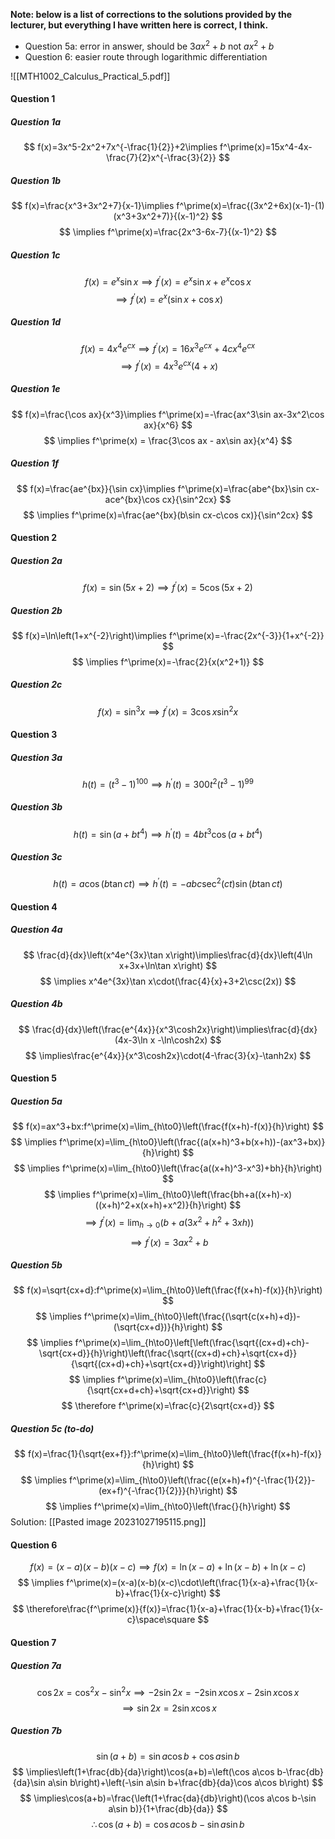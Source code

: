 **Note: below is a list of corrections to the solutions provided by the lecturer, but everything I have written here is correct, I think.**
- Question 5a: error in answer, should be $3ax^2+b$ not $ax^2+b$
- Question 6: easier route through logarithmic differentiation

![[MTH1002_Calculus_Practical_5.pdf]]

#### Question 1
##### Question 1a
$$
f(x)=3x^5-2x^2+7x^{-\frac{1}{2}}+2\implies f^\prime(x)=15x^4-4x-\frac{7}{2}x^{-\frac{3}{2}}
$$
##### Question 1b
$$
f(x)=\frac{x^3+3x^2+7}{x-1}\implies f^\prime(x)=\frac{(3x^2+6x)(x-1)-(1)(x^3+3x^2+7)}{(x-1)^2}
$$
$$
\implies f^\prime(x)=\frac{2x^3-6x-7}{(x-1)^2}
$$
##### Question 1c
$$
f(x)=e^x\sin x\implies f^\prime(x)=e^x\sin x+e^x\cos x
$$
$$
\implies f^\prime(x)=e^x(\sin x + \cos x)
$$
##### Question 1d
$$
f(x)=4x^4e^{cx}\implies f^\prime(x)=16x^3e^{cx}+4cx^4e^{cx}
$$
$$
\implies f^\prime(x) = 4x^3e^{cx}(4+x)
$$
##### Question 1e
$$
f(x)=\frac{\cos ax}{x^3}\implies f^\prime(x)=-\frac{ax^3\sin ax-3x^2\cos ax}{x^6}
$$
$$
\implies f^\prime(x) = \frac{3\cos ax - ax\sin ax}{x^4}
$$
##### Question 1f
$$
f(x)=\frac{ae^{bx}}{\sin cx}\implies f^\prime(x)=\frac{abe^{bx}\sin cx-ace^{bx}\cos cx}{\sin^2cx}
$$
$$
\implies f^\prime(x)=\frac{ae^{bx}(b\sin cx-c\cos cx)}{\sin^2cx}
$$
#### Question 2
##### Question 2a
$$
f(x)=\sin(5x+2)\implies f^\prime(x)=5\cos(5x+2)
$$
##### Question 2b
$$
f(x)=\ln\left(1+x^{-2}\right)\implies f^\prime(x)=-\frac{2x^{-3}}{1+x^{-2}}
$$
$$
\implies f^\prime(x)=-\frac{2}{x(x^2+1)}
$$
##### Question 2c
$$
f(x)=\sin^3x\implies f^\prime(x)=3\cos x\sin^2x
$$
#### Question 3
##### Question 3a
$$
h(t)=(t^3-1)^{100}\implies h^\prime(t)=300t^2(t^3-1)^{99}
$$
##### Question 3b
$$
h(t)=\sin(a+bt^4)\implies h^\prime(t)=4bt^3\cos(a+bt^4)
$$
##### Question 3c
$$
h(t)=a\cos(b\tan ct)\implies h^\prime(t)=-abc\sec^2(ct)\sin(b\tan ct)
$$
#### Question 4
##### Question 4a
$$
\frac{d}{dx}\left(x^4e^{3x}\tan x\right)\implies\frac{d}{dx}\left(4\ln x+3x+\ln\tan x\right)
$$
$$
\implies x^4e^{3x}\tan x\cdot(\frac{4}{x}+3+2\csc(2x))
$$
##### Question 4b
$$
\frac{d}{dx}\left(\frac{e^{4x}}{x^3\cosh2x}\right)\implies\frac{d}{dx}(4x-3\ln x -\ln\cosh2x)
$$
$$
\implies\frac{e^{4x}}{x^3\cosh2x}\cdot(4-\frac{3}{x}-\tanh2x)
$$
#### Question 5
##### Question 5a
$$
f(x)=ax^3+bx:f^\prime(x)=\lim_{h\to0}\left(\frac{f(x+h)-f(x)}{h}\right)
$$
$$
\implies f^\prime(x)=\lim_{h\to0}\left(\frac{(a(x+h)^3+b(x+h))-(ax^3+bx)}{h}\right)
$$
$$
\implies f^\prime(x)=\lim_{h\to0}\left(\frac{a((x+h)^3-x^3)+bh}{h}\right)
$$
$$
\implies f^\prime(x)=\lim_{h\to0}\left(\frac{bh+a((x+h)-x)((x+h)^2+x(x+h)+x^2)}{h}\right)
$$
$$
\implies f^\prime(x)=\lim_{h\to0}\left(b+a(3x^2+h^2+3xh)\right)
$$
$$
\implies f^\prime(x)=3ax^2+b
$$
##### Question 5b
$$
f(x)=\sqrt{cx+d}:f^\prime(x)=\lim_{h\to0}\left(\frac{f(x+h)-f(x)}{h}\right)
$$
$$
\implies f^\prime(x)=\lim_{h\to0}\left(\frac{(\sqrt{c(x+h)+d})-(\sqrt{cx+d})}{h}\right)
$$
$$
\implies f^\prime(x)=\lim_{h\to0}\left[\left(\frac{\sqrt{(cx+d)+ch}-\sqrt{cx+d}}{h}\right)\left(\frac{\sqrt{(cx+d)+ch}+\sqrt{cx+d}}{\sqrt{(cx+d)+ch}+\sqrt{cx+d}}\right)\right]
$$
$$
\implies f^\prime(x)=\lim_{h\to0}\left(\frac{c}{\sqrt{cx+d+ch}+\sqrt{cx+d}}\right)
$$
$$
\therefore f^\prime(x)=\frac{c}{2\sqrt{cx+d}}
$$

##### Question 5c (to-do)
$$
f(x)=\frac{1}{\sqrt{ex+f}}:f^\prime(x)=\lim_{h\to0}\left(\frac{f(x+h)-f(x)}{h}\right)
$$
$$
\implies f^\prime(x)=\lim_{h\to0}\left(\frac{(e(x+h)+f)^{-\frac{1}{2}}-(ex+f)^{-\frac{1}{2}}}{h}\right)
$$
$$
\implies f^\prime(x)=\lim_{h\to0}\left(\frac{}{h}\right)
$$
Solution: [[Pasted image 20231027195115.png]]
#### Question 6
$$
f(x)=(x-a)(x-b)(x-c)\implies f(x) =\ln(x-a)+\ln(x-b)+\ln(x-c)
$$
$$
\implies f^\prime(x)=(x-a)(x-b)(x-c)\cdot\left(\frac{1}{x-a}+\frac{1}{x-b}+\frac{1}{x-c}\right)
$$
$$
\therefore\frac{f^\prime(x)}{f(x)}=\frac{1}{x-a}+\frac{1}{x-b}+\frac{1}{x-c}\space\square
$$
#### Question 7
##### Question 7a
$$
\cos2x=\cos^2x-\sin^2x\implies-2\sin2x=-2\sin x\cos x-2\sin x\cos x
$$
$$
\implies\sin2x=2\sin x\cos x
$$
##### Question 7b
$$
\sin(a+b)=\sin a\cos b+\cos a\sin b
$$
$$
\implies\left(1+\frac{db}{da}\right)\cos(a+b)=\left(\cos a\cos b-\frac{db}{da}\sin a\sin b\right)+\left(-\sin a\sin b+\frac{db}{da}\cos a\cos b\right)
$$
$$
\implies\cos(a+b)=\frac{\left(1+\frac{da}{db}\right)(\cos a\cos b-\sin a\sin b)}{1+\frac{db}{da}}
$$
$$
\therefore\cos(a+b)=\cos a\cos b-\sin a\sin b
$$